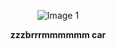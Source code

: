 <p align="center">
  <img src="https://i.pinimg.com/736x/27/5b/e1/275be1edbaee8a6058d30812e4b6f94a.jpg" alt="Image 1">
<p align="center">
  <strong>zzzbrrrmmmmmm car‎</strong></p>
